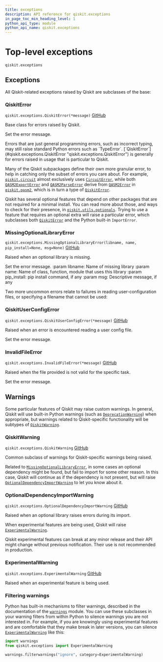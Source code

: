 ```yaml
---
title: exceptions
description: API reference for qiskit.exceptions
in_page_toc_min_heading_level: 1
python_api_type: module
python_api_name: qiskit.exceptions
---
```


<span id="module-qiskit.exceptions" />

<span id="qiskit-exceptions" />

<span id="top-level-exceptions-qiskit-exceptions" />

# Top-level exceptions

<span id="module-qiskit.exceptions" />

`qiskit.exceptions`

## Exceptions

All Qiskit-related exceptions raised by Qiskit are subclasses of the base:

### QiskitError

<span id="qiskit.exceptions.QiskitError" />

`qiskit.exceptions.QiskitError(*message)` [GitHub](https://github.com/qiskit/qiskit/tree/stable/1.0/qiskit/exceptions.py "view source code")

Base class for errors raised by Qiskit.

Set the error message.

<Admonition title="Note" type="note">
  Errors that are just general programming errors, such as incorrect typing, may still raise standard Python errors such as `TypeError`. [`QiskitError`](#qiskit.exceptions.QiskitError "qiskit.exceptions.QiskitError") is generally for errors raised in usage that is particular to Qiskit.
</Admonition>

Many of the Qiskit subpackages define their own more granular error, to help in catching only the subset of errors you care about. For example, [`qiskit.circuit`](circuit#module-qiskit.circuit "qiskit.circuit") almost exclusively uses [`CircuitError`](circuit#qiskit.circuit.CircuitError "qiskit.circuit.CircuitError"), while both [`QASM2ExportError`](qasm2#qiskit.qasm2.QASM2ExportError "qiskit.qasm2.QASM2ExportError") and [`QASM2ParseError`](qasm2#qiskit.qasm2.QASM2ParseError "qiskit.qasm2.QASM2ParseError") derive from [`QASM2Error`](qasm2#qiskit.qasm2.QASM2Error "qiskit.qasm2.QASM2Error") in [`qiskit.qasm2`](qasm2#module-qiskit.qasm2 "qiskit.qasm2"), which is in turn a type of [`QiskitError`](#qiskit.exceptions.QiskitError "qiskit.exceptions.QiskitError").

Qiskit has several optional features that depend on other packages that are not required for a minimal install. You can read more about those, and ways to check for their presence, in [`qiskit.utils.optionals`](utils#module-qiskit.utils.optionals "qiskit.utils.optionals"). Trying to use a feature that requires an optional extra will raise a particular error, which subclasses both [`QiskitError`](#qiskit.exceptions.QiskitError "qiskit.exceptions.QiskitError") and the Python built-in `ImportError`.

### MissingOptionalLibraryError

<span id="qiskit.exceptions.MissingOptionalLibraryError" />

`qiskit.exceptions.MissingOptionalLibraryError(libname, name, pip_install=None, msg=None)` [GitHub](https://github.com/qiskit/qiskit/tree/stable/1.0/qiskit/exceptions.py "view source code")

Raised when an optional library is missing.

Set the error message. :param libname: Name of missing library :param name: Name of class, function, module that uses this library :param pip\_install: pip install command, if any :param msg: Descriptive message, if any

Two more uncommon errors relate to failures in reading user-configuration files, or specifying a filename that cannot be used:

### QiskitUserConfigError

<span id="qiskit.exceptions.QiskitUserConfigError" />

`qiskit.exceptions.QiskitUserConfigError(*message)` [GitHub](https://github.com/qiskit/qiskit/tree/stable/1.0/qiskit/exceptions.py "view source code")

Raised when an error is encountered reading a user config file.

Set the error message.

### InvalidFileError

<span id="qiskit.exceptions.InvalidFileError" />

`qiskit.exceptions.InvalidFileError(*message)` [GitHub](https://github.com/qiskit/qiskit/tree/stable/1.0/qiskit/exceptions.py "view source code")

Raised when the file provided is not valid for the specific task.

Set the error message.

## Warnings

Some particular features of Qiskit may raise custom warnings. In general, Qiskit will use built-in Python warnings (such as [`DeprecationWarning`](https://docs.python.org/3/library/exceptions.html#DeprecationWarning "(in Python v3.12)")) when appropriate, but warnings related to Qiskit-specific functionality will be subtypes of [`QiskitWarning`](#qiskit.exceptions.QiskitWarning "qiskit.exceptions.QiskitWarning").

### QiskitWarning

<span id="qiskit.exceptions.QiskitWarning" />

`qiskit.exceptions.QiskitWarning` [GitHub](https://github.com/qiskit/qiskit/tree/stable/1.0/qiskit/exceptions.py "view source code")

Common subclass of warnings for Qiskit-specific warnings being raised.

Related to [`MissingOptionalLibraryError`](#qiskit.exceptions.MissingOptionalLibraryError "qiskit.exceptions.MissingOptionalLibraryError"), in some cases an optional dependency might be found, but fail to import for some other reason. In this case, Qiskit will continue as if the dependency is not present, but will raise [`OptionalDependencyImportWarning`](#qiskit.exceptions.OptionalDependencyImportWarning "qiskit.exceptions.OptionalDependencyImportWarning") to let you know about it.

### OptionalDependencyImportWarning

<span id="qiskit.exceptions.OptionalDependencyImportWarning" />

`qiskit.exceptions.OptionalDependencyImportWarning` [GitHub](https://github.com/qiskit/qiskit/tree/stable/1.0/qiskit/exceptions.py "view source code")

Raised when an optional library raises errors during its import.

When experimental features are being used, Qiskit will raise [`ExperimentalWarning`](#qiskit.exceptions.ExperimentalWarning "qiskit.exceptions.ExperimentalWarning").

<Admonition title="Warning" type="caution">
  Qiskit experimental features can break at any minor release and their API might change without previous notification. Their use is not recommended in production.
</Admonition>

### ExperimentalWarning

<span id="qiskit.exceptions.ExperimentalWarning" />

`qiskit.exceptions.ExperimentalWarning` [GitHub](https://github.com/qiskit/qiskit/tree/stable/1.0/qiskit/exceptions.py "view source code")

Raised when an experimental feature is being used.

### Filtering warnings

Python has built-in mechanisms to filter warnings, described in the documentation of the [`warnings`](https://docs.python.org/3/library/warnings.html#module-warnings "(in Python v3.12)") module. You can use these subclasses in your warning filters from within Python to silence warnings you are not interested in. For example, if you are knowingly using experimental features and are comfortable that they make break in later versions, you can silence [`ExperimentalWarning`](#qiskit.exceptions.ExperimentalWarning "qiskit.exceptions.ExperimentalWarning") like this:

```python
import warnings
from qiskit.exceptions import ExperimentalWarning

warnings.filterwarnings("ignore", category=ExperimentalWarning)
```

